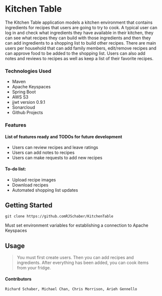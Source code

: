 # Kitchen Table #

The Kitchen Table application models a kitchen environment that contains ingredients for recipes that users are going to try to cook. A typical user can log in and check what ingredients they have available in their kitchen, they can see what recipes they can build with those ingredients and then they can add ingredients to a shopping list to build other recipes. There are main users per household that can add family members, edit/remove recipes and can approve food to be added to the shopping list. Users can also add notes and reviews to recipes as well as keep a list of their favorite recipes.

### Technologies Used ###

* Maven
* Apache Keyspaces
* Spring Boot
* AWS S3
* jjwt version 0.9.1
* Sonarcloud
* Github Projects

### Features ###

#### List of features ready and TODOs for future development ####

* Users can review recipes and leave ratings
* Users can add notes to recipes
* Users can make requests to add new recipes

#### To-do list: ####

* Upload recipe images
* Download recipes
* Automated shopping list updates

## Getting Started
   
    git clone https://github.comRJSchaber/KitchenTable
Must set environment variables for establishing a connection to Apache Keyspaces

## Usage

>You must first create users.  Then you can add recipes and ingredients.  After everything has been added, you can cook items from your fridge.

#### Contributors ####

    Richard Schaber, Michael Chan, Chris Morrison, Arieh Gennello
    
